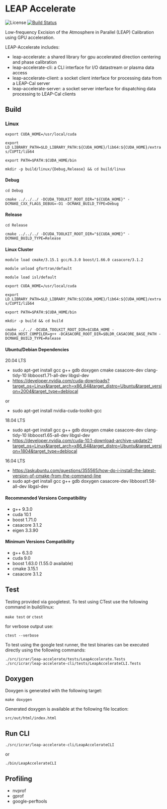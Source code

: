 # LEAP Accelerate

![License](https://img.shields.io/badge/license-LGPL_2.1-blue)
[![Build Status](https://travis-ci.com/ICRAR/leap-accelerate.svg?token=1YzqBsytWggkjwq3sjZP&branch=master)](https://travis-ci.com/ICRAR/leap-accelerate)

Low-frequency Excision of the Atmosphere in Parallel (LEAP) Calibration using GPU acceleration.

LEAP-Accelerate includes:

* leap-accelerate: a shared library for gpu accelerated direction centering and phase calibration
* leap-accelerate-cli: a CLI interface for I/O datastream or plasma data access 
* leap-accelerate-client: a socket client interface for processing data from a LEAP-Cal server
* leap-accelerate-server: a socket server interface for dispatching data processing to LEAP-Cal clients

## Build

### Linux

`export CUDA_HOME=/usr/local/cuda`

`export LD_LIBRARY_PATH=$LD_LIBRARY_PATH:${CUDA_HOME}/lib64:${CUDA_HOME}/extras/CUPTI/lib64`

`export PATH=$PATH:$CUDA_HOME/bin`

`mkdir -p build/linux/{Debug,Release} && cd build/linux`

#### Debug

`cd Debug`

`cmake ../../../ -DCUDA_TOOLKIT_ROOT_DIR="${CUDA_HOME}" -DCMAKE_CXX_FLAGS_DEBUG=-O1 -DCMAKE_BUILD_TYPE=Debug`

#### Release

`cd Release`

`cmake ../../../ -DCUDA_TOOLKIT_ROOT_DIR="${CUDA_HOME}" -DCMAKE_BUILD_TYPE=Release`

#### Linux Cluster

`module load cmake/3.15.1 gcc/6.3.0 boost/1.66.0 casacore/3.1.2`

`module unload gfortran/default`

`module load isl/default`

`export CUDA_HOME=/usr/local/cuda`

`export LD_LIBRARY_PATH=$LD_LIBRARY_PATH:${CUDA_HOME}/lib64:${CUDA_HOME}/extras/CUPTI/lib64`

`export PATH=$PATH:$CUDA_HOME/bin`

`mkdir -p build && cd build`

`cmake ../../ -DCUDA_TOOLKIT_ROOT_DIR=$CUDA_HOME -DCUDA_HOST_COMPILER=g++ -DCASACORE_ROOT_DIR=$BLDR_CASACORE_BASE_PATH -DCMAKE_BUILD_TYPE=Release`

#### Ubuntu/Debian Dependencies

20.04 LTS

* sudo apt-get install gcc g++ gdb doxygen cmake casacore-dev clang-tidy-10 libboost1.71-all-dev libgsl-dev
* https://developer.nvidia.com/cuda-downloads?target_os=Linux&target_arch=x86_64&target_distro=Ubuntu&target_version=2004&target_type=deblocal

or

* sudo apt-get install nvidia-cuda-toolkit-gcc

18.04 LTS

* sudo apt-get install gcc g++ gdb doxygen cmake casacore-dev clang-tidy-10 libboost1.65-all-dev libgsl-dev
* https://developer.nvidia.com/cuda-10.1-download-archive-update2?target_os=Linux&target_arch=x86_64&target_distro=Ubuntu&target_version=1804&target_type=deblocal

16.04 LTS

* https://askubuntu.com/questions/355565/how-do-i-install-the-latest-version-of-cmake-from-the-command-line
* sudo apt-get install gcc g++ gdb doxygen casacore-dev libboost1.58-all-dev libgsl-dev

#### Recommended Versions Compatibility

* g++ 9.3.0
* cuda 10.1
* boost 1.71.0
* casacore 3.1.2
* eigen 3.3.90

#### Minimum Versions Compatibility

* g++ 6.3.0
* cuda 9.0
* boost 1.63.0 (1.55.0 available)
* cmake 3.15.1
* casacore 3.1.2

## Test

Testing provided via googletest. To test using CTest use the following command in build/linux:

`make test` or `ctest`

for verbose output use:

`ctest --verbose`

To test using the google test runner, the test binaries can be executed directly using the following commands:

`./src/icrar/leap-accelerate/tests/LeapAccelerate.Tests`
`./src/icrar/leap-accelerate-cli/tests/LeapAccelerateCLI.Tests`

## Doxygen

Doxygen is generated with the following target:

`make doxygen`

Generated doxygen is available at the following file location:

`src/out/html/index.html`

## Run CLI

`./src/icrar/leap-accelerate-cli/LeapAccelerateCLI`

or

`./bin/LeapAccelerateCLI`

## Profiling

* nvprof
* gprof
* google-perftools

